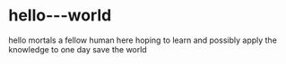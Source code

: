 # hello---world

hello mortals
a fellow human here hoping to learn and possibly apply the knowledge to one day save the world
